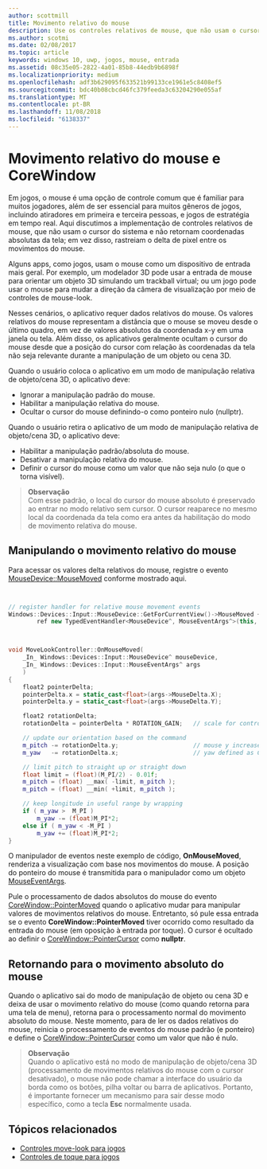 ```yaml
---
author: scottmill
title: Movimento relativo do mouse
description: Use os controles relativos de mouse, que não usam o cursor do sistema e não retornam coordenadas absolutas da tela, e rastreiam o delta de pixel entre os movimentos do mouse em jogos.
ms.author: scotmi
ms.date: 02/08/2017
ms.topic: article
keywords: windows 10, uwp, jogos, mouse, entrada
ms.assetid: 08c35e05-2822-4a01-85b8-44edb9b6898f
ms.localizationpriority: medium
ms.openlocfilehash: adf3b629095f633521b99133ce1961e5c8408ef5
ms.sourcegitcommit: bdc40b08cbcd46fc379feeda3c63204290e055af
ms.translationtype: MT
ms.contentlocale: pt-BR
ms.lasthandoff: 11/08/2018
ms.locfileid: "6138337"
---
```

# <a name="relative-mouse-movement-and-corewindow"></a>Movimento relativo do mouse e CoreWindow

Em jogos, o mouse é uma opção de controle comum que é familiar para muitos jogadores, além de ser essencial para muitos gêneros de jogos, incluindo atiradores em primeira e terceira pessoas, e jogos de estratégia em tempo real. Aqui discutimos a implementação de controles relativos de mouse, que não usam o cursor do sistema e não retornam coordenadas absolutas da tela; em vez disso, rastreiam o delta de pixel entre os movimentos do mouse.

Alguns apps, como jogos, usam o mouse como um dispositivo de entrada mais geral. Por exemplo, um modelador 3D pode usar a entrada de mouse para orientar um objeto 3D simulando um trackball virtual; ou um jogo pode usar o mouse para mudar a direção da câmera de visualização por meio de controles de mouse-look. 

Nesses cenários, o aplicativo requer dados relativos do mouse. Os valores relativos do mouse representam a distância que o mouse se moveu desde o último quadro, em vez de valores absolutos da coordenada x-y em uma janela ou tela. Além disso, os aplicativos geralmente ocultam o cursor do mouse desde que a posição do cursor com relação às coordenadas da tela não seja relevante durante a manipulação de um objeto ou cena 3D. 

Quando o usuário coloca o aplicativo em um modo de manipulação relativa de objeto/cena 3D, o aplicativo deve: 
- Ignorar a manipulação padrão do mouse.
- Habilitar a manipulação relativa do mouse.
- Ocultar o cursor do mouse definindo-o como ponteiro nulo (nullptr). 

Quando o usuário retira o aplicativo de um modo de manipulação relativa de objeto/cena 3D, o aplicativo deve: 
- Habilitar a manipulação padrão/absoluta do mouse.
- Desativar a manipulação relativa do mouse. 
- Definir o cursor do mouse como um valor que não seja nulo (o que o torna visível).

> **Observação**  
Com esse padrão, o local do cursor do mouse absoluto é preservado ao entrar no modo relativo sem cursor. O cursor reaparece no mesmo local da coordenada da tela como era antes da habilitação do modo de movimento relativa do mouse.

 

## <a name="handling-relative-mouse-movement"></a>Manipulando o movimento relativo do mouse


Para acessar os valores delta relativos do mouse, registre o evento [MouseDevice::MouseMoved](https://msdn.microsoft.com/library/windows/apps/xaml/windows.devices.input.mousedevice.mousemoved.aspx) conforme mostrado aqui.


```cpp


// register handler for relative mouse movement events
Windows::Devices::Input::MouseDevice::GetForCurrentView()->MouseMoved +=
        ref new TypedEventHandler<MouseDevice^, MouseEventArgs^>(this, &MoveLookController::OnMouseMoved);


```

```cpp


void MoveLookController::OnMouseMoved(
    _In_ Windows::Devices::Input::MouseDevice^ mouseDevice,
    _In_ Windows::Devices::Input::MouseEventArgs^ args
    )
{
    float2 pointerDelta;
    pointerDelta.x = static_cast<float>(args->MouseDelta.X);
    pointerDelta.y = static_cast<float>(args->MouseDelta.Y);

    float2 rotationDelta;
    rotationDelta = pointerDelta * ROTATION_GAIN;   // scale for control sensitivity

    // update our orientation based on the command
    m_pitch -= rotationDelta.y;                     // mouse y increases down, but pitch increases up
    m_yaw   -= rotationDelta.x;                     // yaw defined as CCW around y-axis

    // limit pitch to straight up or straight down
    float limit = (float)(M_PI/2) - 0.01f;
    m_pitch = (float) __max( -limit, m_pitch );
    m_pitch = (float) __min( +limit, m_pitch );

    // keep longitude in useful range by wrapping
    if ( m_yaw >  M_PI )
        m_yaw -= (float)M_PI*2;
    else if ( m_yaw < -M_PI )
        m_yaw += (float)M_PI*2;
}

```

O manipulador de eventos neste exemplo de código, **OnMouseMoved**, renderiza a visualização com base nos movimentos do mouse. A posição do ponteiro do mouse é transmitida para o manipulador como um objeto [MouseEventArgs](https://msdn.microsoft.com/library/windows/apps/xaml/windows.devices.input.mouseeventargs.aspx). 

Pule o processamento de dados absolutos do mouse do evento [CoreWindow::PointerMoved](https://msdn.microsoft.com/library/windows/apps/xaml/windows.ui.core.corewindow.pointermoved.aspx) quando o aplicativo mudar para manipular valores de movimentos relativos do mouse. Entretanto, só pule essa entrada se o evento **CoreWindow::PointerMoved** tiver ocorrido como resultado da entrada do mouse (em oposição à entrada por toque). O cursor é ocultado ao definir o [CoreWindow::PointerCursor](https://msdn.microsoft.com/library/windows/apps/xaml/windows.ui.core.corewindow.pointercursor.aspx) como **nullptr**. 

## <a name="returning-to-absolute-mouse-movement"></a>Retornando para o movimento absoluto do mouse

Quando o aplicativo sai do modo de manipulação de objeto ou cena 3D e deixa de usar o movimento relativo do mouse (como quando retorna para uma tela de menu), retorna para o processamento normal do movimento absoluto do mouse. Neste momento, para de ler os dados relativos do mouse, reinicia o processamento de eventos do mouse padrão (e ponteiro) e define o [CoreWindow::PointerCursor](https://msdn.microsoft.com/library/windows/apps/xaml/windows.ui.core.corewindow.pointercursor.aspx) como um valor que não é nulo. 

> **Observação**  
Quando o aplicativo está no modo de manipulação de objeto/cena 3D (processamento de movimentos relativos do mouse com o cursor desativado), o mouse não pode chamar a interface do usuário da borda como os botões, pilha voltar ou barra de aplicativos. Portanto, é importante fornecer um mecanismo para sair desse modo específico, como a tecla **Esc** normalmente usada.

## <a name="related-topics"></a>Tópicos relacionados

* [Controles move-look para jogos](tutorial--adding-move-look-controls-to-your-directx-game.md) 
* [Controles de toque para jogos](tutorial--adding-touch-controls-to-your-directx-game.md)